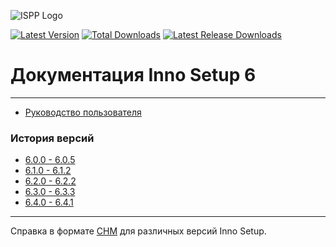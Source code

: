 ![ISPP Logo](https://leserg73.github.io/InnoHelp/ishelp/images/innka.png)

[![Latest Version](https://img.shields.io/github/release/leserg73/InnoHelp.svg)](https://github.com/leserg73/InnoHelp/releases/latest)
[![Total Downloads](https://img.shields.io/github/downloads/leserg73/InnoHelp/total.svg)](https://github.com/leserg73/InnoHelp/releases)
[![Latest Release Downloads](https://img.shields.io/github/downloads/leserg73/InnoHelp/latest/total.svg)](https://github.com/leserg73/InnoHelp/releases/latest)

# Документация Inno Setup 6
-----------------------

- [Руководство пользователя](https://leserg73.github.io/InnoHelp/ishelp/index.htm)

### История версий

- [6.0.0 - 6.0.5](https://leserg73.github.io/InnoHelp/ishistory/whatsnew60.htm)
- [6.1.0 - 6.1.2](https://leserg73.github.io/InnoHelp/ishistory/whatsnew61.htm)
- [6.2.0 - 6.2.2](https://leserg73.github.io/InnoHelp/ishistory/whatsnew62.htm)
- [6.3.0 - 6.3.3](https://leserg73.github.io/InnoHelp/ishistory/whatsnew63.htm)
- [6.4.0 - 6.4.1](https://leserg73.github.io/InnoHelp/ishistory/whatsnew64.htm)

-----------------------

Справка в формате [CHM](https://github.com/leserg73/InnoHelp/releases) для различных версий Inno Setup.
